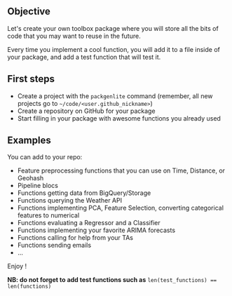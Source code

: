 
## Objective

Let's create your own toolbox package where you will store all the bits of code that you may want to reuse in the future.

Every time you implement a cool function, you will add it to a file inside of your package, and add a test function that will test it.

## First steps

- Create a project with the `packgenlite` command (remember, all new projects go to `~/code/<user.github_nickname>`)
- Create a repository on GitHub for your package
- Start filling in your package with awesome functions you already used

## Examples

You can add to your repo:
- Feature preprocessing functions that you can use on Time, Distance, or Geohash
- Pipeline blocs
- Functions getting data from BigQuery/Storage
- Functions querying the Weather API
- Functions implementing PCA, Feature Selection, converting categorical features to numerical
- Functions evaluating a Regressor and a Classifier
- Functions implementing your favorite ARIMA forecasts
- Functions calling for help from your TAs
- Functions sending emails
- ...

Enjoy !

**NB: do not forget to add test functions such as**
`len(test_functions) == len(functions)`
